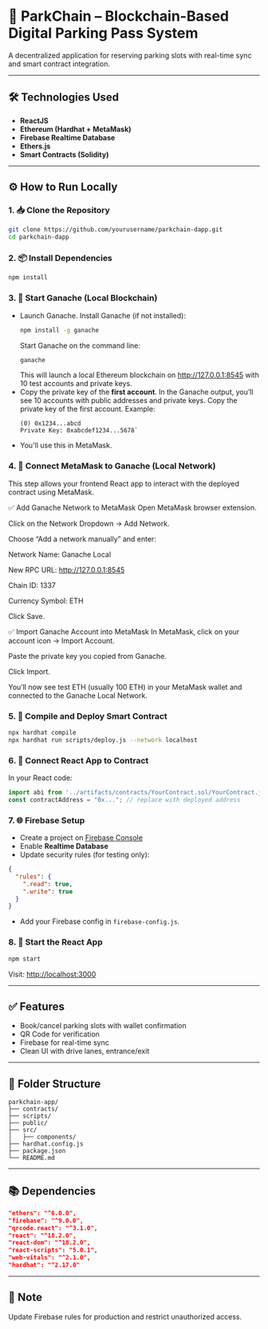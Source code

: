 # 🚗 ParkChain – Blockchain-Based Digital Parking Pass System

A decentralized application for reserving parking slots with real-time sync and smart contract integration.

---

## 🛠 Technologies Used

- **ReactJS**
- **Ethereum (Hardhat + MetaMask)**
- **Firebase Realtime Database**
- **Ethers.js**
- **Smart Contracts (Solidity)**

---

## ⚙️ How to Run Locally

### 1. 📥 Clone the Repository

```bash
git clone https://github.com/yourusername/parkchain-dapp.git
cd parkchain-dapp
```

### 2. 📦 Install Dependencies

```bash
npm install
```

### 3. 🧪 Start Ganache (Local Blockchain)

- Launch Ganache.
  Install Ganache (if not installed):
  ```bash
  npm install -g ganache
  ```
  Start Ganache on the command line:
  ```bash
  ganache
  ```
  This will launch a local Ethereum blockchain on http://127.0.0.1:8545 with 10 test accounts and private keys.
- Copy the private key of the **first account**.
  In the Ganache output, you’ll see 10 accounts with public addresses and private keys.
  Copy the private key of the first account. Example:
  ```vbnet
  (0) 0x1234...abcd
  Private Key: 0xabcdef1234...5678`
  ```
- You'll use this in MetaMask.

### 4. 🦊 Connect MetaMask to Ganache (Local Network)
This step allows your frontend React app to interact with the deployed contract using MetaMask.

✅ Add Ganache Network to MetaMask
Open MetaMask browser extension.

Click on the Network Dropdown → Add Network.

Choose “Add a network manually” and enter:

Network Name: Ganache Local

New RPC URL: http://127.0.0.1:8545

Chain ID: 1337

Currency Symbol: ETH

Click Save.

✅ Import Ganache Account into MetaMask
In MetaMask, click on your account icon → Import Account.

Paste the private key you copied from Ganache.

Click Import.

You’ll now see test ETH (usually 100 ETH) in your MetaMask wallet and connected to the Ganache Local Network.

### 5. 💼 Compile and Deploy Smart Contract

```bash
npx hardhat compile
npx hardhat run scripts/deploy.js --network localhost
```

### 6. 🔌 Connect React App to Contract

In your React code:

```blockchain.js
import abi from '../artifacts/contracts/YourContract.sol/YourContract.json';
const contractAddress = "0x..."; // replace with deployed address
```

### 7. 🌐 Firebase Setup

- Create a project on [Firebase Console](https://console.firebase.google.com)
- Enable **Realtime Database**
- Update security rules (for testing only):

```json
{
  "rules": {
    ".read": true,
    ".write": true
  }
}
```

- Add your Firebase config in `firebase-config.js`.

### 8. 🚀 Start the React App

```bash
npm start
```

Visit: [http://localhost:3000](http://localhost:3000)

---

## ✅ Features

- Book/cancel parking slots with wallet confirmation
- QR Code for verification
- Firebase for real-time sync
- Clean UI with drive lanes, entrance/exit

---

## 📁 Folder Structure

```
parkchain-app/
├── contracts/
├── scripts/
├── public/
├── src/
│   ├── components/
├── hardhat.config.js
├── package.json
└── README.md
```

---

## 📚 Dependencies

```json
"ethers": "^6.0.0",
"firebase": "^9.0.0",
"qrcode.react": "^3.1.0",
"react": "^18.2.0",
"react-dom": "^18.2.0",
"react-scripts": "5.0.1",
"web-vitals": "^2.1.0",
"hardhat": "^2.17.0"
```

---

## 🔐 Note

Update Firebase rules for production and restrict unauthorized access.
